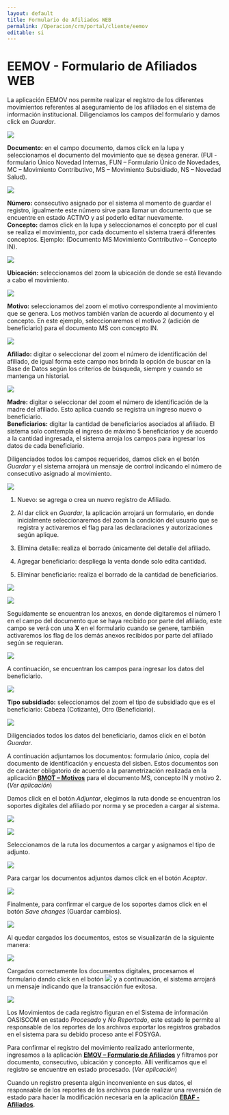 ```yaml
---
layout: default
title: Formulario de Afiliados WEB
permalink: /Operacion/crm/portal/cliente/eemov
editable: si
---
```


# EEMOV - Formulario de Afiliados WEB

La aplicación EEMOV nos permite realizar el registro de los diferentes movimientos referentes al aseguramiento de los afiliados en el sistema de información institucional. Diligenciamos los campos del formulario y damos click en _Guardar_.

![](eemov.png)

**Documento:** en el campo documento, damos click en la lupa y seleccionamos el documento del movimiento que se desea generar. (FUI - formulario Único Novedad Internas, FUN – Formulario Único de Novedades, MC – Movimiento Contributivo, MS – Movimiento Subsidiado, NS – Novedad Salud).

![](eemov1.png)

**Número:** consecutivo asignado por el sistema al momento de guardar el registro, igualmente este número sirve para llamar un documento que se encuentre en estado ACTIVO y así poderlo editar nuevamente.  
**Concepto:** damos click en la lupa y seleccionamos el concepto por el cual se realiza el movimiento, por cada documento el sistema traerá diferentes conceptos. Ejemplo: (Documento MS Movimiento Contributivo – Concepto IN).  

![](eemov2.png)

**Ubicación:** seleccionamos del zoom la ubicación de donde se está llevando a cabo el movimiento.  

![](eemov3.png)

**Motivo:** seleccionamos del zoom el motivo correspondiente al movimiento que se genera. Los motivos también varían de acuerdo al documento y el concepto. En este ejemplo, seleccionaremos el motivo 2 (adición de beneficiario) para el documento MS con concepto IN.  

![](eemov4.png)

**Afiliado:** digitar o seleccionar del zoom el número de identificación del afiliado, de igual forma este campo nos brinda la opción de buscar en la Base de Datos según los criterios de búsqueda, siempre y cuando se mantenga un historial.  

![](eemov5.png)

**Madre:** digitar o seleccionar del zoom el número de identificación de la madre del afiliado. Esto aplica cuando se registra un ingreso nuevo o beneficiario.  
**Beneficiarios:** digitar la cantidad de beneficiarios asociados al afiliado. El sistema solo contempla el ingreso de máximo 5 beneficiarios y de acuerdo a la cantidad ingresada, el sistema arroja los campos para ingresar los datos de cada beneficiario.  

Diligenciados todos los campos requeridos, damos click en el botón _Guardar_ y el sistema arrojará un mensaje de control indicando el número de consecutivo asignado al movimiento.  

![](eemov6.png)

1.	Nuevo: se agrega o crea un nuevo registro de Afiliado.  

2.	Al dar click en _Guardar_, la aplicación arrojará un formulario, en donde inicialmente seleccionaremos del zoom la condición del usuario que se registra y activaremos el flag para las declaraciones y autorizaciones según aplique.   

3.	Elimina detalle: realiza el borrado únicamente del detalle del afiliado.  

4.	Agregar beneficiario: despliega la venta donde solo edita cantidad.  

5.	Eliminar beneficiario: realiza el borrado de la cantidad de beneficiarios.   






![](eemov7.png)

![](eemov8.png)


Seguidamente se encuentran los anexos, en donde digitaremos el número 1 en el campo del documento que se haya recibido por parte del afiliado, este campo se verá con una **X** en el formulario cuando se genere, también activaremos los flag de los demás anexos recibidos por parte del afiliado según se requieran.  



![](eemov9.png)

A continuación, se encuentran los campos para ingresar los datos del beneficiario.  

![](ben1.png)

**Tipo subsidiado:** seleccionamos del zoom el tipo de subsidiado que es el beneficiario: Cabeza (Cotizante), Otro (Beneficiario).  

![](eemov10.png)

Diligenciados todos los datos del beneficiario, damos click en el botón 
_Guardar_.

A continuación adjuntamos los documentos: formulario único, copia del documento de identificación y encuesta del sisben. Estos documentos son de carácter obligatorio de acuerdo a la parametrización realizada en la aplicación [**BMOT – Motivos**](http://docs.oasiscom.com/Operacion/common/bsistema/bmot#parametrización-anexos-eemov) para el documento MS, concepto IN y motivo 2. (_Ver aplicación_)  

Damos click en el botón _Adjuntar_, elegimos la ruta donde se encuentran los soportes digitales del afiliado por norma y se proceden a cargar al sistema.  

![](adjuntar.png)


![](adjuntar1.png)

Seleccionamos de la ruta los documentos a cargar y asignamos el tipo de adjunto.  

![](adjuntar2.png)

Para cargar los documentos adjuntos damos click en el botón _Aceptar_.

![](adjuntar3.png)

Finalmente, para confirmar el cargue de los soportes damos click en el botón _Save changes_ (Guardar cambios).  

![](adjuntar4.png)

Al quedar cargados los documentos, estos se visualizarán de la siguiente manera:  

![](adjuntar5.png)

Cargados correctamente los documentos digitales, procesamos el formulario dando click en el botón ![](procesar.png) y a continuación, el sistema arrojará un mensaje indicando que la transacción fue exitosa.  

![](procesar1.png)

Los Movimientos de cada registro figuran en el Sistema de información OASISCOM en estado _Procesado_ y _No Reportado_, este estado le permite al responsable de los reportes de los archivos exportar los registros grabados en el sistema para su debido proceso ante el FOSYGA.  

Para confirmar el registro del movimiento realizado anteriormente, ingresamos a la aplicación [**EMOV – Formulario de Afiliados**](http://docs.oasiscom.com/Operacion/is/salud/eafiliacion/movafi/emov#confirmar-registro-generado-en-eemov) y filtramos por documento, consecutivo, ubicación y concepto. Allí verificamos que el registro se encuentre en estado procesado. (_Ver aplicación_)

Cuando un registro presenta algún inconveniente en sus datos, el responsable de los reportes de los archivos puede realizar una reversión de estado para hacer la modificación necesaria en la aplicación [**EBAF - Afiliados**](http://docs.oasiscom.com/Operacion/is/salud/eafiliacion/movafi/ebaf).

